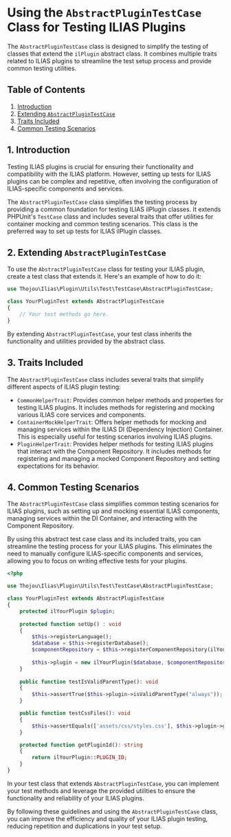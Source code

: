 # Using the `AbstractPluginTestCase` Class for Testing ILIAS Plugins

The `AbstractPluginTestCase` class is designed to simplify the testing of classes that extend the `ilPlugin` abstract class.
It combines multiple traits related to ILIAS plugins to streamline the test setup process and provide common testing utilities.

## Table of Contents
1. [Introduction](#1-introduction)
2. [Extending `AbstractPluginTestCase`](#2-extending-abstractplugintestcase)
3. [Traits Included](#3-traits-included)
4. [Common Testing Scenarios](#4-common-testing-scenarios)

## 1. Introduction

Testing ILIAS plugins is crucial for ensuring their functionality and compatibility with the ILIAS platform. 
However, setting up tests for ILIAS plugins can be complex and repetitive, often involving the configuration of ILIAS-specific components and services.

The `AbstractPluginTestCase` class simplifies the testing process by providing a common foundation for testing ILIAS ilPlugin classes.
It extends PHPUnit's `TestCase` class and includes several traits that offer utilities for container mocking and common testing scenarios.
This class is the preferred way to set up tests for ILIAS ilPlugin classes.

## 2. Extending `AbstractPluginTestCase`

To use the `AbstractPluginTestCase` class for testing your ILIAS plugin, 
create a test class that extends it. Here's an example of how to do it:

```php
use Thojou\Ilias\Plugin\Utils\Test\TestCase\AbstractPluginTestCase;

class YourPluginTest extends AbstractPluginTestCase
{
    // Your test methods go here.
}
```

By extending `AbstractPluginTestCase`, your test class inherits the functionality and utilities provided by the abstract class.

## 3. Traits Included

The `AbstractPluginTestCase` class includes several traits that simplify different aspects of ILIAS plugin testing:

* `CommonHelperTrait`: Provides common helper methods and properties for testing ILIAS plugins. It includes methods for registering and mocking various ILIAS core services and components.
* `ContainerMockHelperTrait`: Offers helper methods for mocking and managing services within the ILIAS DI (Dependency Injection) Container. This is especially useful for testing scenarios involving ILIAS plugins.
* `PluginHelperTrait`: Provides helper methods for testing ILIAS plugins that interact with the Component Repository. It includes methods for registering and managing a mocked Component Repository and setting expectations for its behavior.

## 4. Common Testing Scenarios

The `AbstractPluginTestCase` class simplifies common testing scenarios for ILIAS plugins, such as setting up and mocking essential ILIAS components,
managing services within the DI Container, and interacting with the Component Repository.

By using this abstract test case class and its included traits, you can streamline the testing process for your ILIAS plugins. 
This eliminates the need to manually configure ILIAS-specific components and services,
allowing you to focus on writing effective tests for your plugins.

```php
<?php

use Thojou\Ilias\Plugin\Utils\Test\TestCase\AbstractPluginTestCase;

class YourPluginTest extends AbstractPluginTestCase
{
    protected ilYourPlugin $plugin;
    
    protected function setUp() : void
    {
        $this->registerLanguage();
        $database = $this->registerDatabase();
        $componentRepository = $this->registerComponentRepository(ilYourPlugin::PLUGIN_ID);
        
        $this->plugin = new ilYourPlugin($database, $componentRepository, ilYourPlugin::PLUGIN_ID);
    }
    
    public function testIsValidParentType(): void
    {
        $this->assertTrue($this->plugin->isValidParentType("always"));
    }

    public function testCssFiles(): void
    {
        $this->assertEquals(['assets/css/styles.css'], $this->plugin->getCssFiles('any'));
    }

    protected function getPluginId(): string
    {
        return ilYourPlugin::PLUGIN_ID;
    }
}
```

In your test class that extends `AbstractPluginTestCase`, you can implement your test methods and leverage the provided utilities to ensure the functionality and reliability of your ILIAS plugins.

By following these guidelines and using the `AbstractPluginTestCase` class, you can improve the efficiency and quality of your ILIAS plugin testing, reducing repetition and duplications in your test setup.
